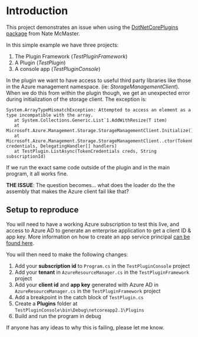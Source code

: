 # Introduction
This project demonstrates an issue when using the [DotNetCorePlugins package](https://github.com/natemcmaster/DotNetCorePlugins) from Nate McMaster.

In this simple example we have three projects:

1. The Plugin Framework (*TestPluginFramework*)
2. A Plugin (*TestPlugin*)
3. A console app (*TestPluginConsole*)

In the plugin we want to have access to useful third party libraries like those in the Azure management namespace. (ie: *StorageManagementClient*). When we do this from within the plugin though, we get an unexpected error during initialization of the storage client. The exception is:

```
System.ArrayTypeMismatchException: Attempted to access an element as a type incompatible with the array.
   at System.Collections.Generic.List`1.AddWithResize(T item)
   at Microsoft.Azure.Management.Storage.StorageManagementClient.Initialize()
   at Microsoft.Azure.Management.Storage.StorageManagementClient..ctor(TokenCredentials credentials, DelegatingHandler[] handlers)
   at TestPlugin.ListAsync(TokenCredentials creds, String subscriptionId)

```

If we run the exact same code outside of the plugin and in the main program, it all works fine. 

**THE ISSUE**: The question becomes... what does the loader do the the assembly that makes the Azure client fail like that?

## Setup to reproduce
You will need to have a working Azure subscription to test this live, and access to Azure AD to generate an enterprise application to get a client ID & app key. More information on how to create an app service principal [can be found here](https://docs.microsoft.com/en-us/azure/active-directory/develop/howto-create-service-principal-portal).

You will then need to make the following changes:

1. Add your **subscription id** to `Program.cs` in the `TestPluginConsole` project
2. Add your **tenant** in `AzureResourceManager.cs` in the `TestPluginFramework` project
3. Add your **client id** and **app key** generated with Azure AD in `AzureResourceManager.cs` in the `TestPluginFramework` project
4. Add a breakpoint in the catch block of `TestPlugin.cs`
5. Create a **Plugins** folder at `TestPluginConsole\bin\Debug\netcoreapp2.1\Plugins`
6. Build and run the program in debug

If anyone has any ideas to why this is failing, please let me know. 
 
